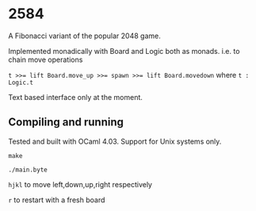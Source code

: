 # 2584
A Fibonacci variant of the popular 2048 game.

Implemented monadically with Board and Logic both as monads. i.e. to chain move
operations

`t >>= lift Board.move_up >>= spawn >>= lift Board.movedown` where `t : Logic.t`

Text based interface only at the moment.

## Compiling and running

Tested and built with OCaml 4.03. Support for Unix systems only.

`make`

`./main.byte`

`hjkl` to move left,down,up,right respectively

`r` to restart with a fresh board

